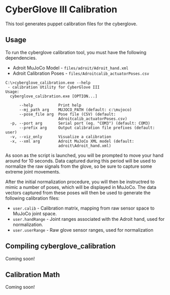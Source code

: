 # CyberGlove III Calibration

This tool generates puppet calibration files for the cyberglove.

## Usage 
To run the cyberglove calibration tool, you must have the following dependencies.


* Adroit MuJoCo Model - `files/adroit/Adroit_hand.xml`
* Adroit Calibration Poses - `files/Adroitcalib_actuatorPoses.csv`

```
C:\>cyberglove_calibration.exe --help
 - calibration Utility for CyberGlove III
Usage:
  cyberglove_calibration.exe [OPTION...]

      --help           Print help
      --mj_path arg    MUJOCO_PATH (default: c:\mujoco)
      --pose_file arg  Pose file (CSV) (default:
                       Adroitcalib_actuatorPoses.csv)
  -p, --port arg       Serial port (eg. "COM3") (default: COM3)
      --prefix arg     Output calibration file prefixes (default: user)
  -v, --viz_only       Visualize a calibration
  -x, --xml arg        Adroit MuJoCo XML model (default:
                       adroit\Adroit_hand.xml)
```

As soon as the script is launched, you will be prompted to move your hand around for 10 seconds. Data captured during this period will be used to normalize the raw signals from the glove, so be sure to capture some extreme joint movements.

After the initial normalization procedure, you will then be instructred to mimic a number of poses, which will be displayed in MuJoCo. The data vectors captured from these poses will then be used to generate the following calibration files:

* `user.calib` - Calibration matrix, mapping from raw sensor space to MuJoCo joint space.
* `user.handRange` - Joint ranges associated with the Adroit hand, used for normalization.
* `user.userRange` - Raw glove sensor ranges, used for normalization


## Compiling cyberglove_calibration
Coming soon!

## Calibration Math
Coming soon!
